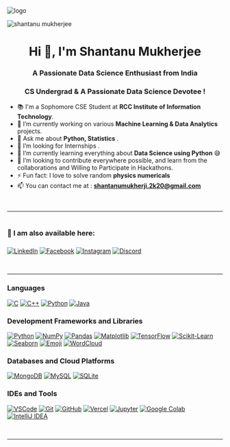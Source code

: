 ![logo](board-with-moving-electrons-data-flow-loop-background-animation-artificial-intelligence-visualization-of-in-machine-learning-computer-technology-science-cyber-and-futuristic-concept-free-video.jpg)
<p align="left"> <img src="board-with-moving-electrons-data-flow-loop-background-animation-artificial-intelligence-visualization-of-in-machine-learning-computer-technology-science-cyber-and-futuristic-concept-free-video.jpg" alt="shantanu mukherjee" /> </p>


<h1 align="center">Hi 👋, I'm Shantanu Mukherjee</h1>
<h3 align="center">A Passionate Data Science Enthusiast from India</h3>
<h3 align="center">CS Undergrad & A Passionate Data Science Devotee !</h3>

- 📚 I'm a Sophomore CSE Student at **RCC Institute of Information Technology**.
- 🌱 I’m currently working on various **Machine Learning & Data Analytics** projects.
- 💬 Ask me about **Python, Statistics** .
- 👯 I’m looking for Internships .  
- 🔭 I’m currently learning everything about **Data Science using Python** 😅
- 💞️ I’m looking to contribute everywhere possible, and learn from the collaborations and Willing to Participate in Hackathons.
- ⚡ Fun fact: I love to solve random **physics numericals**
- 📫 You can contact me at : **shantanumukherji.2k20@gmail.com**

<br>

---
# <h3 align="left">📧 I am also available here: <h3>
<p align="left">
<a href="https://www.linkedin.com/in/shantanu-mukherjee-97b5951a7/" target="blank"><img alt='LinkedIn' src='https://img.shields.io/badge/LinkedIn-100000?style=for-the-badge&logo=LinkedIn&logoColor=white&labelColor=000000&color=0072b1'/></a>  
<a href="https://www.facebook.com/shantanu.mukherjee.5095110" target="blank"><img alt='Facebook' src='https://img.shields.io/badge/Facebook-100000?style=for-the-badge&logo=Facebook&logoColor=white&labelColor=black&color=000080'/></a>
<a href="https://www.instagram.com/confused__capricorn/" target="blank"><img alt='Instagram' src='https://img.shields.io/badge/Instagram-100000?style=for-the-badge&logo=Instagram&logoColor=white&labelColor=000000&color=FF009E'/></a>
<a href="discordapp.com/users/confused__capricorn" target="blank"><img alt='Discord' src='https://img.shields.io/badge/Discord-100000?style=for-the-badge&logo=Discord&logoColor=white&labelColor=black&color=6B00B3'/></a>

</p>

<br>

---

### Languages
[![C](https://img.shields.io/badge/-C-A8B9CC?logo=c&logoColor=white&style=for-the-badge)](https://en.wikipedia.org/wiki/C_(programming_language))
[![C++](https://img.shields.io/badge/-C++-00599C?logo=c%2B%2B&logoColor=white&style=for-the-badge)](https://en.wikipedia.org/wiki/C%2B%2B)
[![Python](https://img.shields.io/badge/-Python-3776AB?logo=python&logoColor=white&style=for-the-badge)](https://www.python.org/)
[![Java](https://img.shields.io/badge/-Java-007396?logo=java&logoColor=white&style=for-the-badge)](https://www.java.com/)

### Development Frameworks and Libraries
[![Python](https://img.shields.io/badge/-Python-3776AB?logo=python&logoColor=white&style=for-the-badge)](https://www.python.org/)
[![NumPy](https://img.shields.io/badge/-NumPy-013243?logo=numpy&logoColor=white&style=for-the-badge)](https://numpy.org/)
[![Pandas](https://img.shields.io/badge/-Pandas-150458?logo=pandas&logoColor=white&style=for-the-badge)](https://pandas.pydata.org/)
[![Matplotlib](https://img.shields.io/badge/-Matplotlib-014D4E?logo=matplotlib&logoColor=white&style=for-the-badge)](https://matplotlib.org/)
[![TensorFlow](https://img.shields.io/badge/-TensorFlow-FF6F00?logo=tensorflow&logoColor=white&style=for-the-badge)](https://www.tensorflow.org/)
[![Scikit-Learn](https://img.shields.io/badge/-Scikit--Learn-F7931E?logo=scikit-learn&logoColor=white&style=for-the-badge)](https://scikit-learn.org/)
[![Seaborn](https://img.shields.io/badge/-Seaborn-4C9A85?logoColor=white&style=for-the-badge)](https://seaborn.pydata.org/)
[![Emoji](https://img.shields.io/badge/-Emoji-FFDD67?logo=emoji&logoColor=white&style=for-the-badge)](https://pypi.org/project/emoji/)
[![WordCloud](https://img.shields.io/badge/-WordCloud-4682B4?logoColor=white&style=for-the-badge)](https://github.com/amueller/word_cloud)

### Databases and Cloud Platforms
[![MongoDB](https://img.shields.io/badge/-MongoDB-47A248?logo=mongodb&logoColor=white&style=for-the-badge)](https://www.mongodb.com/)
[![MySQL](https://img.shields.io/badge/-MySQL-4479A1?logo=mysql&logoColor=white&style=for-the-badge)](https://www.mysql.com/)
[![SQLite](https://img.shields.io/badge/-SQLite-003B57?logo=sqlite&logoColor=white&style=for-the-badge)](https://www.sqlite.org/)

### IDEs and Tools
[![VSCode](https://img.shields.io/badge/-VSCode-007ACC?logo=visual-studio-code&logoColor=white&style=for-the-badge)](https://code.visualstudio.com/)
[![Git](https://img.shields.io/badge/-Git-F05032?logo=git&logoColor=white&style=for-the-badge)](https://git-scm.com/)
[![GitHub](https://img.shields.io/badge/-GitHub-181717?logo=github&logoColor=white&style=for-the-badge)](https://github.com/)
[![Vercel](https://img.shields.io/badge/-Vercel-000000?logo=vercel&logoColor=white&style=for-the-badge)](https://vercel.com/)
[![Jupyter](https://img.shields.io/badge/-Jupyter-F37626?logo=jupyter&logoColor=white&style=for-the-badge)](https://jupyter.org/)
[![Google Colab](https://img.shields.io/badge/-Google%20Colab-F9AB00?logo=google-colab&logoColor=white&style=for-the-badge)](https://colab.research.google.com/)
[![IntelliJ IDEA](https://img.shields.io/badge/-IntelliJ%20IDEA-000000?logo=intellij-idea&logoColor=white&style=for-the-badge)](https://www.jetbrains.com/idea/)



<br/>

---


